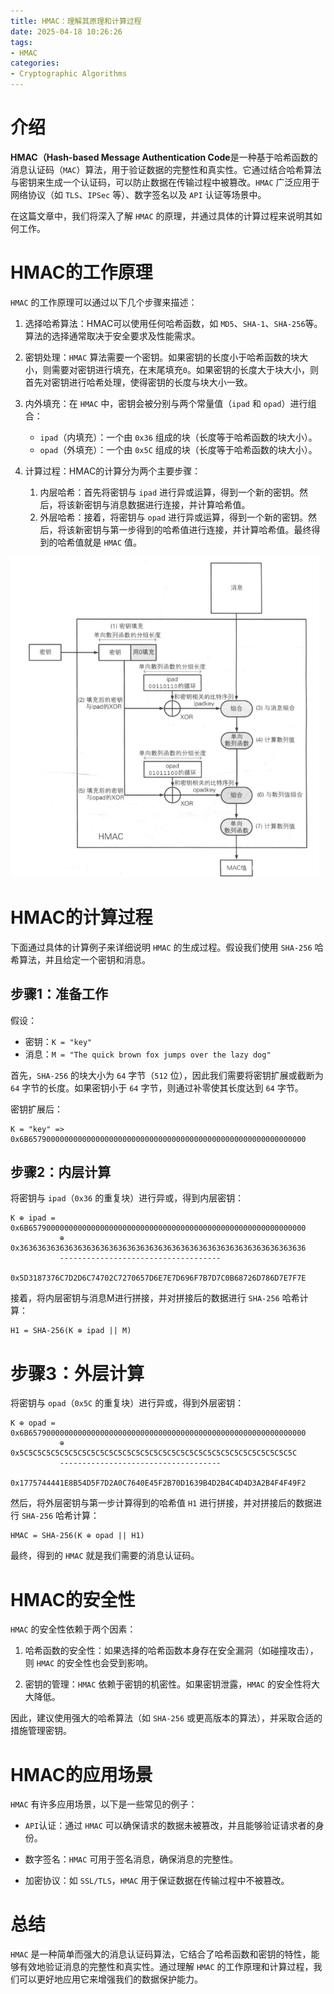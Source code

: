 ```yaml
---
title: HMAC：理解其原理和计算过程
date: 2025-04-18 10:26:26
tags:
- HMAC
categories:
- Cryptographic Algorithms
---
```


# 介绍

**HMAC（Hash-based Message Authentication Code**是一种基于哈希函数的消息认证码（`MAC`）算法，用于验证数据的完整性和真实性。它通过结合哈希算法与密钥来生成一个认证码，可以防止数据在传输过程中被篡改。`HMAC` 广泛应用于网络协议（如 `TLS`、`IPSec` 等）、数字签名以及 `API` 认证等场景中。

在这篇文章中，我们将深入了解 `HMAC` 的原理，并通过具体的计算过程来说明其如何工作。
<!--more-->
# HMAC的工作原理

`HMAC` 的工作原理可以通过以下几个步骤来描述：
1. 选择哈希算法：HMAC可以使用任何哈希函数，如 `MD5`、`SHA-1`、`SHA-256`等。算法的选择通常取决于安全要求及性能需求。

2. 密钥处理：`HMAC` 算法需要一个密钥。如果密钥的长度小于哈希函数的块大小，则需要对密钥进行填充，在末尾填充`0`。如果密钥的长度大于块大小，则首先对密钥进行哈希处理，使得密钥的长度与块大小一致。

3. 内外填充：在 `HMAC` 中，密钥会被分别与两个常量值（`ipad` 和 `opad`）进行组合：
    - `ipad`（内填充）：一个由 `0x36` 组成的块（长度等于哈希函数的块大小）。
    - `opad`（外填充）：一个由 `0x5C` 组成的块（长度等于哈希函数的块大小）。

4. 计算过程：HMAC的计算分为两个主要步骤：
    1. 内层哈希：首先将密钥与 `ipad` 进行异或运算，得到一个新的密钥。然后，将该新密钥与消息数据进行连接，并计算哈希值。
    2. 外层哈希：接着，将密钥与 `opad` 进行异或运算，得到一个新的密钥。然后，将该新密钥与第一步得到的哈希值进行连接，并计算哈希值。最终得到的哈希值就是 `HMAC` 值。


![hmac](../../images/hmac.png)

# HMAC的计算过程
下面通过具体的计算例子来详细说明 `HMAC` 的生成过程。假设我们使用 `SHA-256` 哈希算法，并且给定一个密钥和消息。

## 步骤1：准备工作
假设：

- 密钥：`K = "key"`
- 消息：`M = "The quick brown fox jumps over the lazy dog"`


首先，`SHA-256` 的块大小为 `64` 字节（`512` 位），因此我们需要将密钥扩展或截断为 `64` 字节的长度。如果密钥小于 `64` 字节，则通过补零使其长度达到 `64` 字节。

密钥扩展后：
```
K = "key" => 0x6B65790000000000000000000000000000000000000000000000000000000000
```

## 步骤2：内层计算
将密钥与 `ipad`（`0x36` 的重复块）进行异或，得到内层密钥：

```
K ⊕ ipad = 0x6B65790000000000000000000000000000000000000000000000000000000000
           ⊕ 0x3636363636363636363636363636363636363636363636363636363636363636
           ------------------------------------
           0x5D3187376C7D2D6C74702C7270657D6E7E7D696F7B7D7C0B68726D786D7E7F7E

```

接着，将内层密钥与消息M进行拼接，并对拼接后的数据进行 `SHA-256` 哈希计算：

```
H1 = SHA-256(K ⊕ ipad || M)
```

# 步骤3：外层计算
将密钥与 `opad`（`0x5C` 的重复块）进行异或，得到外层密钥：

```
K ⊕ opad = 0x6B65790000000000000000000000000000000000000000000000000000000000
           ⊕ 0x5C5C5C5C5C5C5C5C5C5C5C5C5C5C5C5C5C5C5C5C5C5C5C5C5C5C5C5C5C5C5C
           ------------------------------------
           0x1775744441E8B54D5F7D2A0C7640E45F2B70D1639B4D2B4C4D4D3A2B4F4F49F2
```
然后，将外层密钥与第一步计算得到的哈希值 `H1` 进行拼接，并对拼接后的数据进行 `SHA-256` 哈希计算：
```
HMAC = SHA-256(K ⊕ opad || H1)
```

最终，得到的 `HMAC` 就是我们需要的消息认证码。

# HMAC的安全性
`HMAC` 的安全性依赖于两个因素：

1. 哈希函数的安全性：如果选择的哈希函数本身存在安全漏洞（如碰撞攻击），则 `HMAC` 的安全性也会受到影响。

2. 密钥的管理：`HMAC` 依赖于密钥的机密性。如果密钥泄露，`HMAC` 的安全性将大大降低。

因此，建议使用强大的哈希算法（如 `SHA-256` 或更高版本的算法），并采取合适的措施管理密钥。

# HMAC的应用场景

`HMAC` 有许多应用场景，以下是一些常见的例子：

- `API`认证：通过 `HMAC` 可以确保请求的数据未被篡改，并且能够验证请求者的身份。

- 数字签名：`HMAC` 可用于签名消息，确保消息的完整性。

- 加密协议：如 `SSL/TLS`，`HMAC` 用于保证数据在传输过程中不被篡改。

# 总结
`HMAC` 是一种简单而强大的消息认证码算法，它结合了哈希函数和密钥的特性，能够有效地验证消息的完整性和真实性。通过理解 `HMAC` 的工作原理和计算过程，我们可以更好地应用它来增强我们的数据保护能力。
